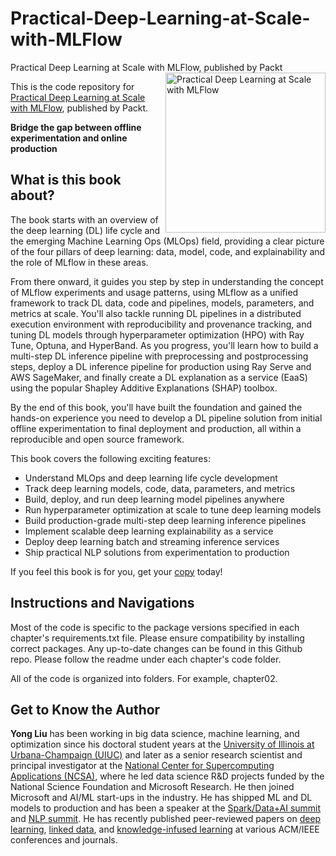 # Practical-Deep-Learning-at-Scale-with-MLFlow
Practical Deep Learning at Scale with MLFlow, published by Packt
<a href="https://www.packtpub.com/product/practical-deep-learning-at-scale-with-mlflow/9781803241333"><img src="https://static.packt-cdn.com/products/9781803241333/cover/smaller" alt="Practical Deep Learning at Scale with MLFlow" height="256px" align="right"></a>

This is the code repository for [Practical Deep Learning at Scale with MLFlow](https://www.packtpub.com/product/practical-deep-learning-at-scale-with-mlflow/9781803241333), published by Packt.

**Bridge the gap between offline experimentation and online production**

## What is this book about?
The book starts with an overview of the deep learning (DL) life cycle and the emerging Machine Learning Ops (MLOps) field, providing a clear picture of the four pillars of deep learning: data, model, code, and explainability and the role of MLflow in these areas.

From there onward, it guides you step by step in understanding the concept of MLflow experiments and usage patterns, using MLflow as a unified framework to track DL data, code and pipelines, models, parameters, and metrics at scale. You'll also tackle running DL pipelines in a distributed execution environment with reproducibility and provenance tracking, and tuning DL models through hyperparameter optimization (HPO) with Ray Tune, Optuna, and HyperBand. As you progress, you'll learn how to build a multi-step DL inference pipeline with preprocessing and postprocessing steps, deploy a DL inference pipeline for production using Ray Serve and AWS SageMaker, and finally create a DL explanation as a service (EaaS) using the popular Shapley Additive Explanations (SHAP) toolbox.

By the end of this book, you'll have built the foundation and gained the hands-on experience you need to develop a DL pipeline solution from initial offline experimentation to final deployment and production, all within a reproducible and open source framework.


This book covers the following exciting features: 
* Understand MLOps and deep learning life cycle development
* Track deep learning models, code, data, parameters, and metrics
* Build, deploy, and run deep learning model pipelines anywhere
* Run hyperparameter optimization at scale to tune deep learning models
* Build production-grade multi-step deep learning inference pipelines
* Implement scalable deep learning explainability as a service
* Deploy deep learning batch and streaming inference services
* Ship practical NLP solutions from experimentation to production

If you feel this book is for you, get your [copy](https://www.amazon.com/Practical-Deep-Learning-Scale-MLflow/dp/1803241330/) today!

## Instructions and Navigations

Most of the code is specific to the package versions specified in each chapter's requirements.txt file. Please ensure compatibility by installing correct packages. Any up-to-date changes can be found in this Github repo. Please follow the readme under each chapter's code folder.

All of the code is organized into folders. For example, chapter02.

## Get to Know the Author
**Yong Liu**
has been working in big data science, machine learning, and optimization since his doctoral student years at the [University of Illinois at Urbana-Champaign (UIUC)](http://illinois.edu) and later as a senior research scientist and principal investigator at the [National Center for Supercomputing Applications (NCSA)](https://www.ncsa.illinois.edu/), where he led data science R&D projects funded by the National Science Foundation and Microsoft Research. He then joined Microsoft and AI/ML start-ups in the industry. He has shipped ML and DL models to production and has been a speaker at the [Spark/Data+AI summit](https://databricks.com/speaker/yong-liu) and [NLP summit](https://www.nlpsummit.org/continuous-pretraining-and-delivery-of-nlp-models-to-optimize-sales-engagement/). He has recently published peer-reviewed papers on [deep learning](https://onlinelibrary.wiley.com/doi/10.1002/cpe.5759), [linked data](https://www.tandfonline.com/doi/full/10.1080/17538947.2013.839007), and [knowledge-infused learning](https://aiisc.ai/KiL2021/papers/K-iL2021_paper_2.pdf) at various ACM/IEEE conferences and journals.



